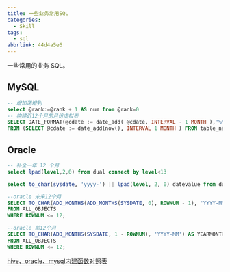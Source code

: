 ```yaml
---
title: 一些业务常用SQL
categories:
  - Skill
tags:
  - sql
abbrlink: 44d4a5e6
---
```


一些常用的业务 SQL。

<!-- more -->

## MySQL

```sql
-- 增加递增列
select @rank:=@rank + 1 AS num from @rank=0
-- 构建近12个月的月份虚拟表
SELECT DATE_FORMAT(@cdate := date_add( @cdate, INTERVAL - 1 MONTH ),'%Y-%m') as date
FROM (SELECT @cdate := date_add(now(), INTERVAL 1 MONTH ) FROM table_name LIMIT 12) d ORDER BY date
```

## Oracle

```sql
-- 补全一年 12 个月
select lpad(level,2,0) from dual connect by level<13

select to_char(sysdate, 'yyyy-') || lpad(level, 2, 0) datevalue from dual connect by level < 13;

--oracle 未来12个月
SELECT TO_CHAR(ADD_MONTHS(ADD_MONTHS(SYSDATE, 0), ROWNUM - 1), 'YYYY-MM') AS YEARMONTH
FROM ALL_OBJECTS
WHERE ROWNUM <= 12;

--oracle 前12个月
SELECT TO_CHAR(ADD_MONTHS(SYSDATE, 1 - ROWNUM), 'YYYY-MM') AS YEARMONTH
FROM ALL_OBJECTS
WHERE ROWNUM <= 12;
```

[hive、oracle、mysql内建函数对照表](https://help.aliyun.com/document_detail/96342.html)
